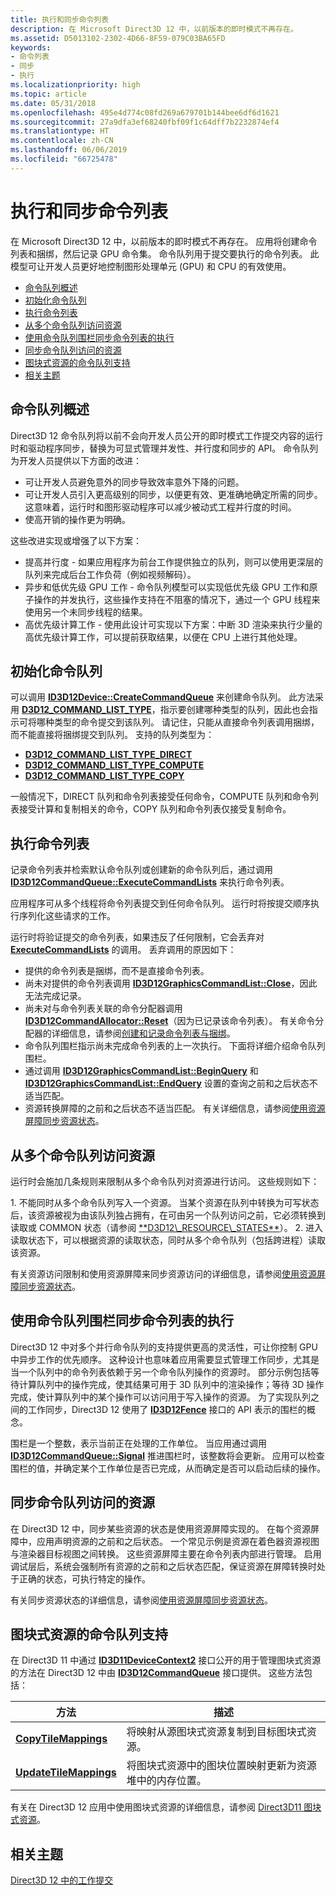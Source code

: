 ```yaml
---
title: 执行和同步命令列表
description: 在 Microsoft Direct3D 12 中，以前版本的即时模式不再存在。
ms.assetid: D5013102-2302-4D66-8F59-079C03BA65FD
keywords:
- 命令列表
- 同步
- 执行
ms.localizationpriority: high
ms.topic: article
ms.date: 05/31/2018
ms.openlocfilehash: 495e4d774c08fd269a679701b144bee6df6d1621
ms.sourcegitcommit: 27a9dfa3ef68240fbf09f1c64dff7b2232874ef4
ms.translationtype: HT
ms.contentlocale: zh-CN
ms.lasthandoff: 06/06/2019
ms.locfileid: "66725478"
---
```

# <a name="executing-and-synchronizing-command-lists"></a>执行和同步命令列表

在 Microsoft Direct3D 12 中，以前版本的即时模式不再存在。 应用将创建命令列表和捆绑，然后记录 GPU 命令集。 命令队列用于提交要执行的命令列表。 此模型可让开发人员更好地控制图形处理单元 (GPU) 和 CPU 的有效使用。

-   [命令队列概述](#command-queue-overview)
-   [初始化命令队列](#initializing-a-command-queue)
-   [执行命令列表](#executing-command-lists)
-   [从多个命令队列访问资源](#accessing-resources-from-multiple-command-queues)
-   [使用命令队列围栏同步命令列表的执行](#synchronizing-command-list-execution-using-command-queue-fences)
-   [同步命令队列访问的资源](#synchronizing-resources-accessed-by-command-queues)
-   [图块式资源的命令队列支持](#command-queue-support-for-tiled-resources)
-   [相关主题](#related-topics)

## <a name="command-queue-overview"></a>命令队列概述

Direct3D 12 命令队列将以前不会向开发人员公开的即时模式工作提交内容的运行时和驱动程序同步，替换为可显式管理并发性、并行度和同步的 API。 命令队列为开发人员提供以下方面的改进：

-   可让开发人员避免意外的同步导致效率意外下降的问题。
-   可让开发人员引入更高级别的同步，以便更有效、更准确地确定所需的同步。 这意味着，运行时和图形驱动程序可以减少被动式工程并行度的时间。
-   使高开销的操作更为明确。

这些改进实现或增强了以下方案：

-   提高并行度 - 如果应用程序为前台工作提供独立的队列，则可以使用更深层的队列来完成后台工作负荷（例如视频解码）。
-   异步和低优先级 GPU 工作 - 命令队列模型可以实现低优先级 GPU 工作和原子操作的并发执行，这些操作支持在不阻塞的情况下，通过一个 GPU 线程来使用另一个未同步线程的结果。
-   高优先级计算工作 - 使用此设计可实现以下方案：中断 3D 渲染来执行少量的高优先级计算工作，可以提前获取结果，以便在 CPU 上进行其他处理。

## <a name="initializing-a-command-queue"></a>初始化命令队列

可以调用 [**ID3D12Device::CreateCommandQueue**](/windows/desktop/api/d3d12/nf-d3d12-id3d12device-createcommandqueue) 来创建命令队列。 此方法采用 [**D3D12\_COMMAND\_LIST\_TYPE**](/windows/desktop/api/d3d12/ne-d3d12-d3d12_command_list_type)，指示要创建哪种类型的队列，因此也会指示可将哪种类型的命令提交到该队列。 请记住，只能从直接命令列表调用捆绑，而不能直接将捆绑提交到队列。 支持的队列类型为：

-   [**D3D12\_COMMAND\_LIST\_TYPE\_DIRECT**](/windows/desktop/api/d3d12/ne-d3d12-d3d12_command_list_type)
-   [**D3D12\_COMMAND\_LIST\_TYPE\_COMPUTE**](/windows/desktop/api/d3d12/ne-d3d12-d3d12_command_list_type)
-   [**D3D12\_COMMAND\_LIST\_TYPE\_COPY**](/windows/desktop/api/d3d12/ne-d3d12-d3d12_command_list_type)

一般情况下，DIRECT 队列和命令列表接受任何命令，COMPUTE 队列和命令列表接受计算和复制相关的命令，COPY 队列和命令列表仅接受复制命令。

## <a name="executing-command-lists"></a>执行命令列表

记录命令列表并检索默认命令队列或创建新的命令队列后，通过调用 [**ID3D12CommandQueue::ExecuteCommandLists**](/windows/desktop/api/d3d12/nf-d3d12-id3d12commandqueue-executecommandlists) 来执行命令列表。

应用程序可从多个线程将命令列表提交到任何命令队列。 运行时将按提交顺序执行序列化这些请求的工作。

运行时将验证提交的命令列表，如果违反了任何限制，它会丢弃对 [**ExecuteCommandLists**](/windows/desktop/api/d3d12/nf-d3d12-id3d12commandqueue-executecommandlists) 的调用。 丢弃调用的原因如下：

-   提供的命令列表是捆绑，而不是直接命令列表。
-   尚未对提供的命令列表调用 [**ID3D12GraphicsCommandList::Close**](/windows/desktop/api/d3d12/nf-d3d12-id3d12graphicscommandlist-close)，因此无法完成记录。
-   尚未对与命令列表关联的命令分配器调用 [**ID3D12CommandAllocator::Reset**](/windows/desktop/api/d3d12/nf-d3d12-id3d12commandallocator-reset)（因为已记录该命令列表）。 有关命令分配器的详细信息，请参阅[创建和记录命令列表与捆绑](recording-command-lists-and-bundles.md)。
-   命令队列围栏指示尚未完成命令列表的上一次执行。 下面将详细介绍命令队列围栏。
-   通过调用 [**ID3D12GraphicsCommandList::BeginQuery**](/windows/desktop/api/d3d12/nf-d3d12-id3d12graphicscommandlist-beginquery) 和 [**ID3D12GraphicsCommandList::EndQuery**](/windows/desktop/api/d3d12/nf-d3d12-id3d12graphicscommandlist-endquery) 设置的查询之前和之后状态不适当匹配。
-   资源转换屏障的之前和之后状态不适当匹配。 有关详细信息，请参阅[使用资源屏障同步资源状态](using-resource-barriers-to-synchronize-resource-states-in-direct3d-12.md)。

## <a name="accessing-resources-from-multiple-command-queues"></a>从多个命令队列访问资源

运行时会施加几条规则来限制从多个命令队列对资源进行访问。 这些规则如下：

<dl> 1. 不能同时从多个命令队列写入一个资源。 当某个资源在队列中转换为可写状态后，该资源被视为由该队列独占拥有，在可由另一个队列访问之前，它必须转换到读取或 COMMON 状态（请参阅 <a href="/windows/desktop/api/d3d12/ne-d3d12-d3d12_resource_states">**D3D12\_RESOURCE\_STATES**</a>）。 2. 进入读取状态下，可以根据资源的读取状态，同时从多个命令队列（包括跨进程）读取该资源。  
</dl>

有关资源访问限制和使用资源屏障来同步资源访问的详细信息，请参阅[使用资源屏障同步资源状态](using-resource-barriers-to-synchronize-resource-states-in-direct3d-12.md)。

## <a name="synchronizing-command-list-execution-using-command-queue-fences"></a>使用命令队列围栏同步命令列表的执行

Direct3D 12 中对多个并行命令队列的支持提供更高的灵活性，可让你控制 GPU 中异步工作的优先顺序。 这种设计也意味着应用需要显式管理工作同步，尤其是当一个队列中的命令列表依赖于另一个命令队列操作的资源时。 部分示例包括等待计算队列中的操作完成，使其结果可用于 3D 队列中的渲染操作；等待 3D 操作完成，使计算队列中的某个操作可以访问用于写入操作的资源。 为了实现队列之间的工作同步，Direct3D 12 使用了 [**ID3D12Fence**](/windows/desktop/api/d3d12/nn-d3d12-id3d12fence) 接口的 API 表示的围栏的概念。

围栏是一个整数，表示当前正在处理的工作单位。 当应用通过调用 [**ID3D12CommandQueue::Signal**](/windows/desktop/api/d3d12/nf-d3d12-id3d12commandqueue-signal) 推进围栏时，该整数将会更新。 应用可以检查围栏的值，并确定某个工作单位是否已完成，从而确定是否可以启动后续的操作。

## <a name="synchronizing-resources-accessed-by-command-queues"></a>同步命令队列访问的资源

在 Direct3D 12 中，同步某些资源的状态是使用资源屏障实现的。 在每个资源屏障中，应用声明资源的之前和之后状态。 一个常见示例是资源在着色器资源视图与渲染器目标视图之间转换。 这些资源屏障主要在命令列表内部进行管理。 启用调试层后，系统会强制所有资源的之前和之后状态匹配，保证资源在屏障转换时处于正确的状态，可执行特定的操作。

有关同步资源状态的详细信息，请参阅[使用资源屏障同步资源状态](using-resource-barriers-to-synchronize-resource-states-in-direct3d-12.md)。

## <a name="command-queue-support-for-tiled-resources"></a>图块式资源的命令队列支持

在 Direct3D 11 中通过 [**ID3D11DeviceContext2**](https://docs.microsoft.com/windows/desktop/api/d3d11_2/nn-d3d11_2-id3d11devicecontext2) 接口公开的用于管理图块式资源的方法在 Direct3D 12 中由 [**ID3D12CommandQueue**](/windows/desktop/api/d3d12/nn-d3d12-id3d12commandqueue) 接口提供。 这些方法包括：



| 方法                                                              | 描述                                                                                              |
|---------------------------------------------------------------------|----------------------------------------------------------------------------------------------------------|
| [**CopyTileMappings**](/windows/desktop/api/d3d12/nf-d3d12-id3d12commandqueue-copytilemappings)     | 将映射从源图块式资源复制到目标图块式资源。<br/>                 |
| [**UpdateTileMappings**](/windows/desktop/api/d3d12/nf-d3d12-id3d12commandqueue-updatetilemappings) | 将图块式资源中的图块位置映射更新为资源堆中的内存位置。<br/> |



 

有关在 Direct3D 12 应用中使用图块式资源的详细信息，请参阅 [Direct3D11 图块式资源](https://docs.microsoft.com/windows/desktop/direct3d11/tiled-resources)。

## <a name="related-topics"></a>相关主题

<dl> <dt>

[Direct3D 12 中的工作提交](command-queues-and-command-lists.md)
</dt> </dl>

 

 





